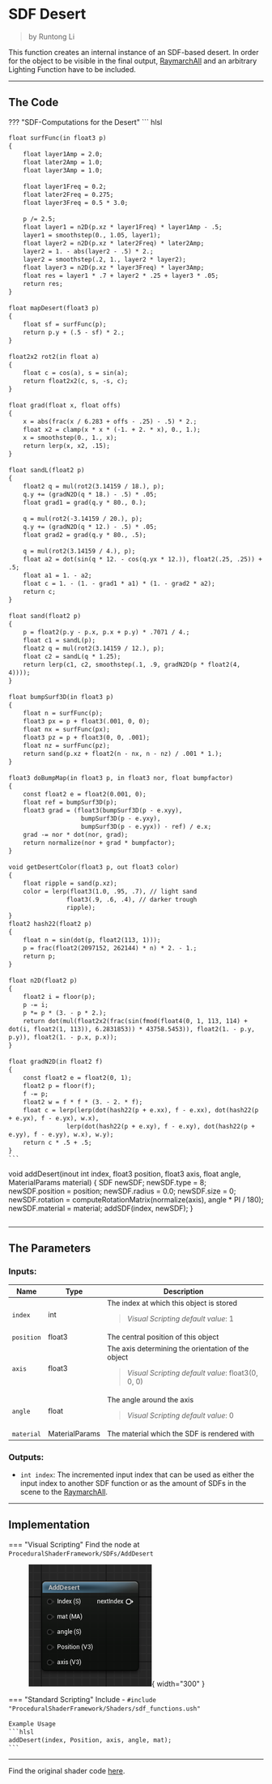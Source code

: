 <div class="container">
    <h1 class="main-heading">SDF Desert</h1>
    <blockquote class="author">by Runtong Li</blockquote>
</div>

This function creates an internal instance of an SDF-based desert. In order for the object to be visible in the final output, [RaymarchAll](raymarchAll.md) and an arbitrary Lighting Function have to be included.

---

## The Code

??? "SDF-Computations for the Desert"
    ``` hlsl
    
    float surfFunc(in float3 p)
    {
        float layer1Amp = 2.0;
        float later2Amp = 1.0;
        float layer3Amp = 1.0;

        float layer1Freq = 0.2;
        float later2Freq = 0.275;
        float layer3Freq = 0.5 * 3.0;

        p /= 2.5;
        float layer1 = n2D(p.xz * layer1Freq) * layer1Amp - .5;
        layer1 = smoothstep(0., 1.05, layer1);
        float layer2 = n2D(p.xz * later2Freq) * later2Amp;
        layer2 = 1. - abs(layer2 - .5) * 2.;
        layer2 = smoothstep(.2, 1., layer2 * layer2);
        float layer3 = n2D(p.xz * layer3Freq) * layer3Amp;
        float res = layer1 * .7 + layer2 * .25 + layer3 * .05;
        return res;
    }

    float mapDesert(float3 p)
    {
        float sf = surfFunc(p);
        return p.y + (.5 - sf) * 2.;
    }

    float2x2 rot2(in float a)
    {
        float c = cos(a), s = sin(a);
        return float2x2(c, s, -s, c);
    }

    float grad(float x, float offs)
    {
        x = abs(frac(x / 6.283 + offs - .25) - .5) * 2.;
        float x2 = clamp(x * x * (-1. + 2. * x), 0., 1.);
        x = smoothstep(0., 1., x);
        return lerp(x, x2, .15);
    }

    float sandL(float2 p)
    {
        float2 q = mul(rot2(3.14159 / 18.), p);
        q.y += (gradN2D(q * 18.) - .5) * .05;
        float grad1 = grad(q.y * 80., 0.);

        q = mul(rot2(-3.14159 / 20.), p);
        q.y += (gradN2D(q * 12.) - .5) * .05;
        float grad2 = grad(q.y * 80., .5);

        q = mul(rot2(3.14159 / 4.), p);
        float a2 = dot(sin(q * 12. - cos(q.yx * 12.)), float2(.25, .25)) + .5;
        float a1 = 1. - a2;
        float c = 1. - (1. - grad1 * a1) * (1. - grad2 * a2);
        return c;
    }

    float sand(float2 p)
    {
        p = float2(p.y - p.x, p.x + p.y) * .7071 / 4.;
        float c1 = sandL(p);
        float2 q = mul(rot2(3.14159 / 12.), p);
        float c2 = sandL(q * 1.25);
        return lerp(c1, c2, smoothstep(.1, .9, gradN2D(p * float2(4, 4))));
    }

    float bumpSurf3D(in float3 p)
    {
        float n = surfFunc(p);
        float3 px = p + float3(.001, 0, 0);
        float nx = surfFunc(px);
        float3 pz = p + float3(0, 0, .001);
        float nz = surfFunc(pz);
        return sand(p.xz + float2(n - nx, n - nz) / .001 * 1.);
    }

    float3 doBumpMap(in float3 p, in float3 nor, float bumpfactor)
    {
        const float2 e = float2(0.001, 0);
        float ref = bumpSurf3D(p);
        float3 grad = (float3(bumpSurf3D(p - e.xyy),
                        bumpSurf3D(p - e.yxy),
                        bumpSurf3D(p - e.yyx)) - ref) / e.x;
        grad -= nor * dot(nor, grad);
        return normalize(nor + grad * bumpfactor);
    }

    void getDesertColor(float3 p, out float3 color)
    {
        float ripple = sand(p.xz);
        color = lerp(float3(1.0, .95, .7), // light sand
                    float3(.9, .6, .4), // darker trough
                    ripple);
    }
    float2 hash22(float2 p)
    {
        float n = sin(dot(p, float2(113, 1)));
        p = frac(float2(2097152, 262144) * n) * 2. - 1.;
        return p;
    }

    float n2D(float2 p)
    {
        float2 i = floor(p);
        p -= i;
        p *= p * (3. - p * 2.);
        return dot(mul(float2x2(frac(sin(fmod(float4(0, 1, 113, 114) + dot(i, float2(1, 113)), 6.2831853)) * 43758.5453)), float2(1. - p.y, p.y)), float2(1. - p.x, p.x));
    }

    float gradN2D(in float2 f)
    {
        const float2 e = float2(0, 1);
        float2 p = floor(f);
        f -= p;
        float2 w = f * f * (3. - 2. * f);
        float c = lerp(lerp(dot(hash22(p + e.xx), f - e.xx), dot(hash22(p + e.yx), f - e.yx), w.x),
                    lerp(dot(hash22(p + e.xy), f - e.xy), dot(hash22(p + e.yy), f - e.yy), w.x), w.y);
        return c * .5 + .5;
    }
    ```
void addDesert(inout int index, float3 position, float3 axis, float angle, MaterialParams material)
{
    SDF newSDF;
    newSDF.type = 8;
    newSDF.position = position;
    newSDF.radius = 0.0;
    newSDF.size = 0;
    newSDF.rotation = computeRotationMatrix(normalize(axis), angle * PI / 180);
    newSDF.material = material;
    addSDF(index, newSDF);
}
```
```

---

## The Parameters

### Inputs:
| Name            | Type     | Description |
|-----------------|----------|-------------|
| `index`        | int   | The index at which this object is stored <br> <blockquote> *Visual Scripting default value*: 1 </blockquote>|
| `position`        | float3   | The central position of this object |
| `axis`        | float3   | The axis determining the orientation of the object <br> <blockquote> *Visual Scripting default value*: float3(0, 0, 0) </blockquote> |
| `angle`        | float   | The angle around the axis <br> <blockquote> *Visual Scripting default value*: 0 </blockquote>|
| `material` | MaterialParams | The material which the SDF is rendered with |
    
### Outputs:
- ```int index```: The incremented input index that can be used as either the input index to another SDF function or as the amount of SDFs in the scene to the [RaymarchAll](raymarchAll.md).  

---

## Implementation

=== "Visual Scripting"
    Find the node at `ProceduralShaderFramework/SDFs/AddDesert`
    <figure markdown="span">
    ![unreal desert](../images/sdfs/desert.png){ width="300" }
    </figure>

=== "Standard Scripting"
    Include - ```#include "ProceduralShaderFramework/Shaders/sdf_functions.ush"```
    
    Example Usage
    ```hlsl
    addDesert(index, Position, axis, angle, mat);
    ```
---

Find the original shader code [here](../../../shaders/scenes/desert.md).